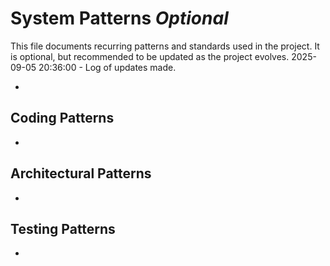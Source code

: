 # System Patterns *Optional*

This file documents recurring patterns and standards used in the project.
It is optional, but recommended to be updated as the project evolves.
2025-09-05 20:36:00 - Log of updates made.

*

## Coding Patterns

*   

## Architectural Patterns

*   

## Testing Patterns

*